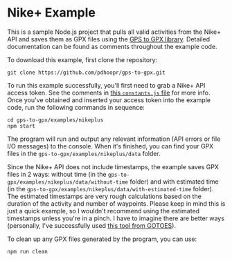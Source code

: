 # Nike+ Example

This is a sample Node.js project that pulls all valid activities from the Nike+ API and saves them as GPX files using the [GPS to GPX library](https://github.com/pdhoopr/gps-to-gpx). Detailed documentation can be found as comments throughout the example code.

To download this example, first clone the repository:

```
git clone https://github.com/pdhoopr/gps-to-gpx.git
```

To run this example successfully, you'll first need to grab a Nike+ API access token. See the comments in [this `constants.js` file](https://github.com/pdhoopr/gps-to-gpx/blob/master/examples/nikeplus/src/constants.js) for more info. Once you've obtained and inserted your access token into the example code, run the following commands in sequence:

```
cd gps-to-gpx/examples/nikeplus
npm start
```

The program will run and output any relevant information (API errors or file I/O messages) to the console. When it's finished, you can find your GPX files in the `gps-to-gpx/examples/nikeplus/data` folder.

Since the Nike+ API does not include timestamps, the example saves GPX files in 2 ways: without time (in the `gps-to-gpx/examples/nikeplus/data/without-time` folder) and with estimated time (in the `gps-to-gpx/examples/nikeplus/data/with-estimated-time` folder). The estimated timestamps are very rough calculations based on the duration of the activity and number of waypoints. Please keep in mind this is just a quick example, so I wouldn't recommend using the estimated timestamps unless you're in a pinch. I have to imagine there are better ways (personally, I've successfully used [this tool from GOTOES](http://gotoes.org/strava/Add_Timestamps_To_GPX.php)).

To clean up any GPX files generated by the program, you can use:

```
npm run clean
```
